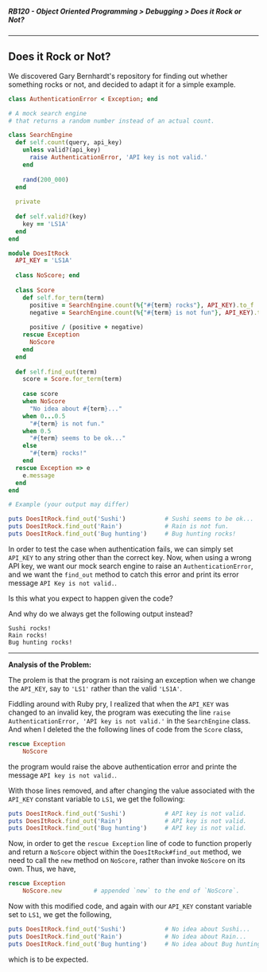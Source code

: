 ##### RB120 - Object Oriented Programming > Debugging > Does it Rock or Not?

---

## Does it Rock or Not?

We discovered Gary Bernhardt's repository for finding out whether something rocks or not, and decided to adapt it for a simple example.

```ruby
class AuthenticationError < Exception; end

# A mock search engine
# that returns a random number instead of an actual count.

class SearchEngine
  def self.count(query, api_key)
    unless valid?(api_key)
      raise AuthenticationError, 'API key is not valid.'
    end
    
    rand(200_000)
  end
  
  private
  
  def self.valid?(key)
    key == 'LS1A'
  end
end

module DoesItRock
  API_KEY = 'LS1A'
  
  class NoScore; end
  
  class Score
    def self.for_term(term)
      positive = SearchEngine.count(%{"#{term} rocks"}, API_KEY).to_f
      negative = SearchEngine.count(%{"#{term} is not fun"}, API_KEY).to_f
      
      positive / (positive + negative)
    rescue Exception
      NoScore
    end
  end
  
  def self.find_out(term)
    score = Score.for_term(term)
    
    case score
    when NoScore
      "No idea about #{term}..."
    when 0...0.5
      "#{term} is not fun."
    when 0.5
      "#{term} seems to be ok..."
    else
      "#{term} rocks!"
    end
  rescue Exception => e
    e.message
  end
end

# Example (your output may differ)

puts DoesItRock.find_out('Sushi')           # Sushi seems to be ok...
puts DoesItRock.find_out('Rain')            # Rain is not fun.
puts DoesItRock.find_out('Bug hunting')     # Bug hunting rocks!     
```

In order to test the case when authentication fails, we can simply set `API_KEY` to any string other than the correct key. Now, when using a wrong API key, we want our mock search engine to raise an `AuthenticationError`, and we want the `find_out` method to catch this error and print its error message `API Key is not valid.`.  

Is this what you expect to happen given the code?  

And why do we always get the following output instead?

```
Sushi rocks!
Rain rocks!
Bug hunting rocks!
```

---

**Analysis of the Problem:**

The prolem is that the program is not raising an exception when we change the `API_KEY`, say to `'LS1'` rather than the valid `'LS1A'`.

Fiddling around with Ruby pry, I realized that when the `API_KEY` was changed to an invalid key, the program was executing the line `raise AuthenticationError, 'API key is not valid.'` in the `SearchEngine` class. And when I deleted the the following lines of code from the `Score` class,

```ruby
rescue Exception
	NoScore
```

the program would raise the above authentication error and printe the message `API key is not valid.`.  

With those lines removed, and after changing the value associated with the `API_KEY` constant variable to `LS1`, we get the following:

```ruby
puts DoesItRock.find_out('Sushi')           # API key is not valid.
puts DoesItRock.find_out('Rain')            # API key is not valid.
puts DoesItRock.find_out('Bug hunting')     # API key is not valid.
```

Now, in order to get the `rescue Exception` line of code to function properly and return a `NoScore` object within the `DoesItRock#find_out` method, we need to call the `new` method on `NoScore`, rather than invoke `NoScore` on its own. Thus, we have,

```ruby
rescue Exception
	NoScore.new 		# appended `new` to the end of `NoScore`.
```

Now with this modified code, and again with our `API_KEY` constant variable set to `LS1`, we get the following,

```ruby
puts DoesItRock.find_out('Sushi')           # No idea about Sushi...
puts DoesItRock.find_out('Rain')            # No idea about Rain...
puts DoesItRock.find_out('Bug hunting')     # No idea about Bug hunting...
```

which is to be expected.

